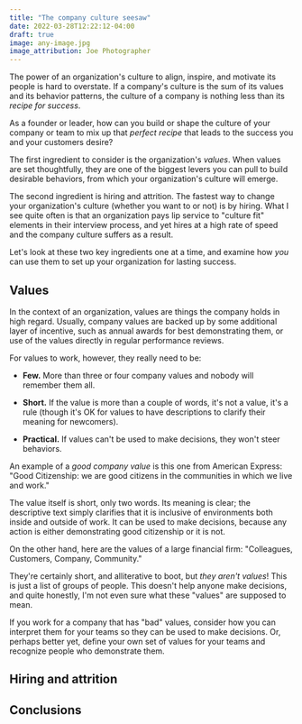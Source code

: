 ```yaml
---
title: "The company culture seesaw"
date: 2022-03-28T12:22:12-04:00
draft: true
image: any-image.jpg
image_attribution: Joe Photographer
---
```


The power of an organization's culture to align, inspire, and motivate its
people is hard to overstate. If a company's culture is the sum of its values and
its behavior patterns, the culture of a company is nothing less than its *recipe
for success*.

As a founder or leader, how can you build or shape the culture of your company
or team to mix up that *perfect recipe* that leads to the success you and your
customers desire?

<!--more-->

The first ingredient to consider is the organization's *values*. When values are
set thoughtfully, they are one of the biggest levers you can pull to build
desirable behaviors, from which your organization's culture will emerge.

The second ingredient is hiring and attrition. The fastest way to change your
organization's culture (whether you want to or not) is by hiring. What I see
quite often is that an organization pays lip service to "culture fit" elements
in their interview process, and yet hires at a high rate of speed and the
company culture suffers as a result.

Let's look at these two key ingredients one at a time, and examine how *you* can
use them to set up your organization for lasting success.

## Values

In the context of an organization, values are things the company holds in high
regard. Usually, company values are backed up by some additional layer of
incentive, such as annual awards for best demonstrating them, or use of the
values directly in regular performance reviews.

For values to work, however, they really need to be:

* **Few.** More than three or four company values and nobody will remember them
  all.
  
* **Short.** If the value is more than a couple of words, it's not a value, it's
  a rule (though it's OK for values to have descriptions to clarify their
  meaning for newcomers).
   
* **Practical.** If values can't be used to make decisions, they won't steer
  behaviors.
  
An example of a *good company value* is this one from American Express: "Good
Citizenship: we are good citizens in the communities in which we live and work."

The value itself is short, only two words. Its meaning is clear; the descriptive
text simply clarifies that it is inclusive of environments both inside and
outside of work. It can be used to make decisions, because any action is either
demonstrating good citizenship or it is not.

On the other hand, here are the values of a large financial firm: "Colleagues,
Customers, Company, Community."

They're certainly short, and alliterative to boot, but *they aren't values*!
This is just a list of groups of people. This doesn't help anyone make
decisions, and quite honestly, I'm not even sure what these "values" are
supposed to mean.

If you work for a company that has "bad" values, consider how you can interpret
them for your teams so they can be used to make decisions. Or, perhaps better
yet, define your own set of values for your teams and recognize people who
demonstrate them.

## Hiring and attrition


## Conclusions
